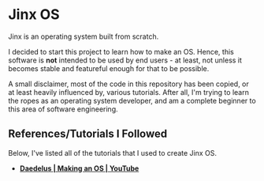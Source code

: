# Jinx OS
Jinx is an operating system built from scratch.

I decided to start this project to learn how to make an OS. Hence, this software is **not** intended to be used by end users - at least, not unless it becomes stable and featureful enough for that to be possible.

A small disclaimer, most of the code in this repository has been copied, or at least heavily influenced by, various tutorials. After all, I'm trying to learn the ropes as an operating system developer, and am a complete beginner to this area of software engineering.

## References/Tutorials I Followed
Below, I've listed all of the tutorials that I used to create Jinx OS. 

* **[Daedelus | Making an OS | YouTube](https://www.youtube.com/watch?v=MwPjvJ9ulSc)**
